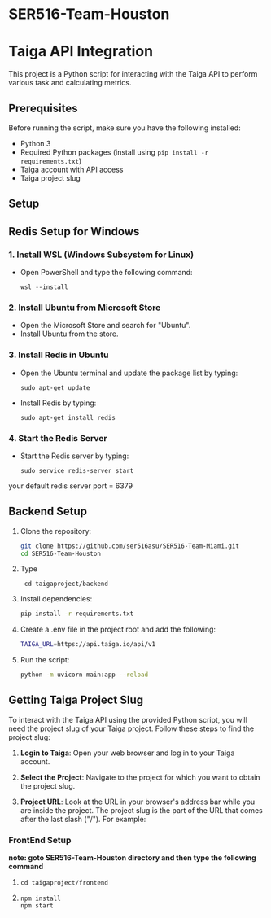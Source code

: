 # SER516-Team-Houston

# Taiga API Integration

This project is a Python script for interacting with the Taiga API to perform various task and calculating metrics.

## Prerequisites

Before running the script, make sure you have the following installed:

- Python 3
- Required Python packages (install using `pip install -r requirements.txt`)
- Taiga account with API access
- Taiga project slug

## Setup

## Redis Setup for Windows

### 1. Install WSL (Windows Subsystem for Linux)
   - Open PowerShell and type the following command:
     ```
     wsl --install
     ```

### 2. Install Ubuntu from Microsoft Store
   - Open the Microsoft Store and search for "Ubuntu".
   - Install Ubuntu from the store.

### 3. Install Redis in Ubuntu
   - Open the Ubuntu terminal and update the package list by typing:
     ```
     sudo apt-get update
     ```
   - Install Redis by typing:
     ```
     sudo apt-get install redis
     ```

### 4. Start the Redis Server
   - Start the Redis server by typing:
     ```
     sudo service redis-server start
     ```
your default redis server port = 6379

## Backend Setup
1. Clone the repository:

   ```bash
   git clone https://github.com/ser516asu/SER516-Team-Miami.git
   cd SER516-Team-Houston
   ```

2. Type
   ```
    cd taigaproject/backend
   ```

3. Install dependencies:

   ```bash
   pip install -r requirements.txt
   ```

4. Create a .env file in the project root and add the following:

   ```bash
   TAIGA_URL=https://api.taiga.io/api/v1
   ```

5. Run the script:

   ```bash
   python -m uvicorn main:app --reload
   ```

## Getting Taiga Project Slug

To interact with the Taiga API using the provided Python script, you will need the project slug of your Taiga project. Follow these steps to find the project slug:

1. **Login to Taiga**: Open your web browser and log in to your Taiga account.

2. **Select the Project**: Navigate to the project for which you want to obtain the project slug.

3. **Project URL**: Look at the URL in your browser's address bar while you are inside the project. The project slug is the part of the URL that comes after the last slash ("/"). For example:


### FrontEnd Setup
**note: goto SER516-Team-Houston directory and then type the following command**
1. ```
   cd taigaproject/frontend
   ```
2. ```
   npm install
   npm start
   ```




